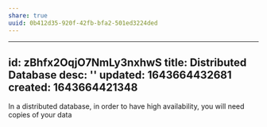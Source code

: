 ```yaml
---
share: true
uuid: 0b412d35-920f-42fb-bfa2-501ed3224ded
---
```

---
id: zBhfx2OqjO7NmLy3nxhwS
title: Distributed Database
desc: ''
updated: 1643664432681
created: 1643664421348
---

In a distributed database, in order to have high availability, you will need copies of your data